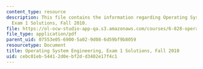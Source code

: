 ```yaml
---
content_type: resource
description: This file contains the information regarding Operating System Engineering,
  Exam 1 Solutions, Fall 2010.
file: https://ol-ocw-studio-app-qa.s3.amazonaws.com/courses/6-828-operating-system-engineering-fall-2012/cebc01eb54412d0ebf2dd3402e17f4c1_MIT6_828F12_q10_1_sol.pdf
file_type: application/pdf
parent_uid: 07553e05-6900-5a02-9d08-6d59bf9b8059
resourcetype: Document
title: Operating System Engineering, Exam 1 Solutions, Fall 2010
uid: cebc01eb-5441-2d0e-bf2d-d3402e17f4c1
---
```

